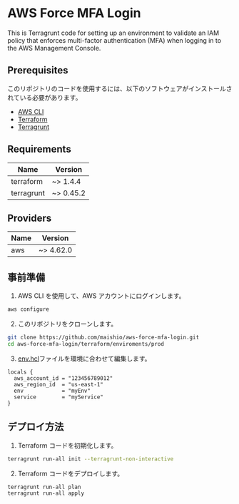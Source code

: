 # AWS Force MFA Login

This is Terragrunt code for setting up an environment to validate an IAM policy that enforces multi-factor authentication (MFA) when logging in to the AWS Management Console.

## Prerequisites

このリポジトリのコードを使用するには、以下のソフトウェアがインストールされている必要があります。

- [AWS CLI](https://aws.amazon.com/cli/)
- [Terraform](https://developer.hashicorp.com/terraform/downloads)
- [Terragrunt](https://terragrunt.gruntwork.io/docs/getting-started/install/)

## Requirements

| Name       | Version   |
| ---------- | --------- |
| terraform  | ~> 1.4.4  |
| terragrunt | ~> 0.45.2 |

## Providers

| Name | Version   |
| ---- | --------- |
| aws  | ~> 4.62.0 |

## 事前準備

1. AWS CLI を使用して、AWS アカウントにログインします。

```bash
aws configure
```

2. このリポジトリをクローンします。

```bash
git clone https://github.com/maishio/aws-force-mfa-login.git
cd aws-force-mfa-login/terraform/enviroments/prod
```

3. [env.hcl](terraform/environments/prod/env.hcl)ファイルを環境に合わせて編集します。

```hcl
locals {
  aws_account_id = "123456789012"
  aws_region_id  = "us-east-1"
  env            = "myEnv"
  service        = "myService"
}
```

## デプロイ方法

1. Terraform コードを初期化します。

```bash
terragrunt run-all init --terragrunt-non-interactive
```

2. Terraform コードをデプロイします。

```bash
terragrunt run-all plan
terragrunt run-all apply
```
